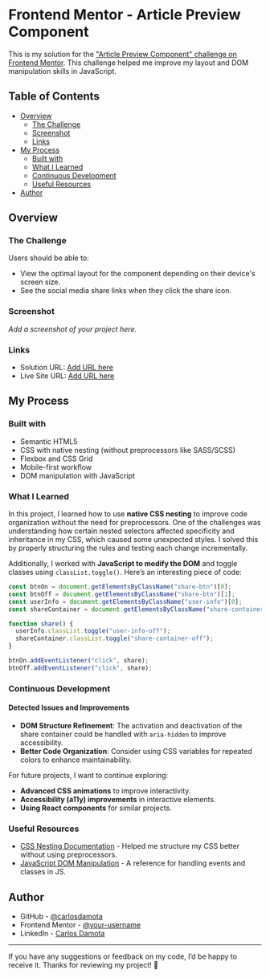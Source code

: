 # Frontend Mentor - Article Preview Component

This is my solution for the ["Article Preview Component" challenge on Frontend Mentor](https://www.frontendmentor.io/challenges/article-preview-component-dYBN_pYFT). This challenge helped me improve my layout and DOM manipulation skills in JavaScript.

## Table of Contents

- [Overview](#overview)
  - [The Challenge](#the-challenge)
  - [Screenshot](#screenshot)
  - [Links](#links)
- [My Process](#my-process)
  - [Built with](#built-with)
  - [What I Learned](#what-i-learned)
  - [Continuous Development](#continuous-development)
  - [Useful Resources](#useful-resources)
- [Author](#author)

## Overview

### The Challenge

Users should be able to:

- View the optimal layout for the component depending on their device's screen size.
- See the social media share links when they click the share icon.

### Screenshot

*Add a screenshot of your project here.*

### Links

- Solution URL: [Add URL here](https://your-solution-url.com)
- Live Site URL: [Add URL here](https://your-live-site-url.com)

## My Process

### Built with

- Semantic HTML5
- CSS with native nesting (without preprocessors like SASS/SCSS)
- Flexbox and CSS Grid
- Mobile-first workflow
- DOM manipulation with JavaScript

### What I Learned

In this project, I learned how to use **native CSS nesting** to improve code organization without the need for preprocessors. One of the challenges was understanding how certain nested selectors affected specificity and inheritance in my CSS, which caused some unexpected styles. I solved this by properly structuring the rules and testing each change incrementally.

Additionally, I worked with **JavaScript to modify the DOM** and toggle classes using `classList.toggle()`. Here’s an interesting piece of code:

```js
const btnOn = document.getElementsByClassName("share-btn")[0];
const btnOff = document.getElementsByClassName("share-btn")[1];
const userInfo = document.getElementsByClassName("user-info")[0];
const shareContainer = document.getElementsByClassName("share-container")[0];

function share() {
  userInfo.classList.toggle("user-info-off");
  shareContainer.classList.toggle("share-container-off");
}

btnOn.addEventListener("click", share);
btnOff.addEventListener("click", share);
```

### Continuous Development

#### Detected Issues and Improvements

- **DOM Structure Refinement**: The activation and deactivation of the share container could be handled with `aria-hidden` to improve accessibility.
- **Better Code Organization**: Consider using CSS variables for repeated colors to enhance maintainability.

For future projects, I want to continue exploring:

- **Advanced CSS animations** to improve interactivity.
- **Accessibility (a11y) improvements** in interactive elements.
- **Using React components** for similar projects.

### Useful Resources

- [CSS Nesting Documentation](https://developer.mozilla.org/en-US/docs/Web/CSS/Nesting) - Helped me structure my CSS better without using preprocessors.
- [JavaScript DOM Manipulation](https://developer.mozilla.org/en-US/docs/Web/API/Document_Object_Model) - A reference for handling events and classes in JS.

## Author

- GitHub - [@carlosdamota](https://github.com/carlosdamota)
- Frontend Mentor - [@your-username](https://www.frontendmentor.io/profile/your-username)
- LinkedIn - [Carlos Damota](https://www.linkedin.com/in/carlos-damota)

---

If you have any suggestions or feedback on my code, I’d be happy to receive it. Thanks for reviewing my project! 🚀

